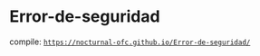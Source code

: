 # Error-de-seguridad
compile: <a href="https://nocturnal-ofc.github.io/Error-de-seguridad/"> ```https://nocturnal-ofc.github.io/Error-de-seguridad/``` </a>
